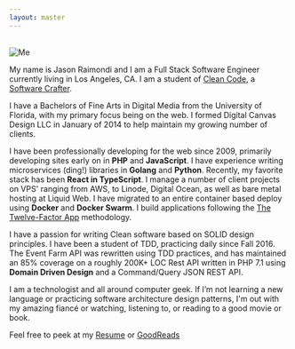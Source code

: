 ```yaml
---
layout: master
---
```


<br />

<img id="photo-of-me" alt="Me" />

<script>
    var myArray = [
      "/assets/misc/about/us.png",
      "/assets/misc/about/us.png",
      "/assets/misc/about/codecraft-2018.jpg",
      "/assets/misc/about/codecraft-2018.jpg",
      "/assets/misc/about/colorado-2018.jpg",
    ];
    var randomItem = myArray[Math.floor(Math.random()*myArray.length)];
    var anchor = document.getElementById('photo-of-me'); //or grab it by tagname etc
    anchor.src = randomItem
</script>

My name is Jason Raimondi and I am a Full Stack Software Engineer currently living in Los Angeles, CA. I am a student of [Clean Code](https://cleancoders.com/), a [Software Crafter](https://scna.softwarecraftsmanship.org/).

I have a Bachelors of Fine Arts in Digital Media from the University of Florida, with my primary focus being on the web. I formed Digital Canvas Design LLC in January of 2014 to help maintain my growing number of clients.

I have been professionally developing for the web since 2009, primarily developing sites early on in **PHP** and **JavaScript**. I have experience writing microservices (ding!) libraries in **Golang** and **Python**. Recently, my favorite stack has been **React in TypeScript**. I manage a number of client projects on VPS' ranging from AWS, to Linode, Digital Ocean, as well as bare metal hosting at Liquid Web. I have migrated to an entire container based deploy using **Docker** and **Docker Swarm**. I build applications following the [The Twelve-Factor App](https://12factor.net/) methodology.

I have a passion for writing Clean software based on SOLID design principles. I have been a student of TDD, practicing daily since Fall 2016. The Event Farm API was rewritten using TDD practices, and has maintained an 85% coverage on a roughly 200K+ LOC Rest API written in PHP 7.1 using **Domain Driven Design** and a Command/Query JSON REST API. 

I am a technologist and all around computer geek. If I’m not learning a new language or practicing software architecture design patterns, I'm out with my amazing fiancé or watching, listening to, or reading to a good movie or book. 

Feel free to peek at my [Resume](./resume) or [GoodReads](https://www.goodreads.com/jasonraimondi)
